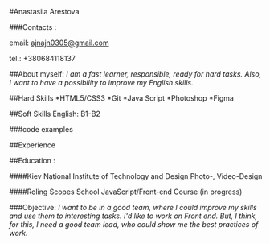 #Anastasiia Arestova

###Contacts :

   email: [ajnajn0305@gmail.com](ajnajn0305@gmail.com)

   tel.: +380684118137

##About myself:
_I am a fast learner, responsible, ready for hard tasks.
Also, I want to have a possibility to improve my English skills._

##Hard Skills
*HTML5/CSS3
*Git
*Java Script
*Photoshop
*Figma

##Soft Skills
English: B1-B2

###code examples

##Experience

##Education :

####Kiev National Institute of Technology and Design
Photo-, Video-Design

####Roling Scopes School
JavaScript/Front-end Course (in progress)

###Objective:
_I want to be in a good team, where I could improve my skills and use them to interesting tasks.
I'd like to work on Front end. 
But, I think, for this, I need a good team lead, who could show me the best practices of work._
